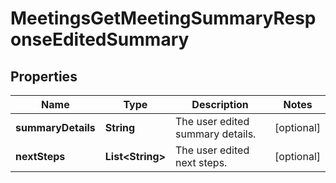 

# MeetingsGetMeetingSummaryResponseEditedSummary


## Properties

| Name | Type | Description | Notes |
|------------ | ------------- | ------------- | -------------|
|**summaryDetails** | **String** | The user edited summary details. |  [optional] |
|**nextSteps** | **List&lt;String&gt;** | The user edited next steps. |  [optional] |



